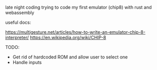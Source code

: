 late night coding trying to code my first emulator (chip8) with rust and webassembly

useful docs:

https://multigesture.net/articles/how-to-write-an-emulator-chip-8-interpreter/
https://en.wikipedia.org/wiki/CHIP-8

TODO:

- Get rid of hardcoded ROM and allow user to select one
- Handle inputs
